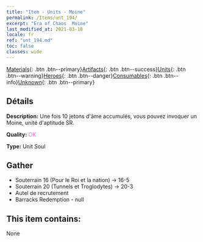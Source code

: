 ```yaml
---
title: "Item - Units - Moine"
permalink: /Items/unt_194/
excerpt: "Era of Chaos  Moine"
last_modified_at: 2021-03-18
locale: fr
ref: "unt_194.md"
toc: false
classes: wide
---
```

 [Materials](/fr/Items/){: .btn .btn--primary}[Artifacts](/fr/Items/Artifacts/){: .btn .btn--success}[Units](/fr/Items/Units/){: .btn .btn--warning}[Heroes](/fr/Items/Heroes/){: .btn .btn--danger}[Consumables](/fr/Items/Consumables/){: .btn .btn--info}[Unknown](/fr/Items/Unknown/){: .btn .btn--primary}

## Détails
 **Description:** Une fois 10 jetons d'âme accumulés, vous pouvez invoquer un Moine, unité d'aptitude SR.

 **Quality:** <span style="color: #DA70D6">OK</span>

 **Type:** Unit Soul

## Gather

*    Souterrain 16 (Pour le Roi et la nation) -> 16-5 
*    Souterrain 20 (Tunnels et Troglodytes) -> 20-3 
*    Autel de recrutement 
*    Barracks Redemption - null 

## This item contains:

  None

